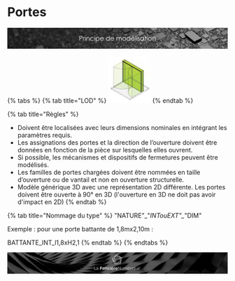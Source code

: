 # Portes

![](../../../.gitbook/assets/principe-de-mod.png)

{% tabs %}
{% tab title="LOD" %}
![LOG 300  /  LOI 300 : Structure syst&#xE8;me](../../../.gitbook/assets/image%20%283%29.png)
{% endtab %}

{% tab title="Règles" %}
* Doivent être localisées avec leurs dimensions nominales en intégrant les paramètres requis.
* Les assignations des portes et la direction de l’ouverture doivent être données en fonction de la pièce sur lesquelles elles ouvrent.
* Si possible, les mécanismes et dispositifs de fermetures peuvent être modélisés.
* Les familles de portes chargées doivent être nommées en taille d’ouverture ou de vantail et non en ouverture structurelle.
* Modèle générique 3D avec une représentation 2D différente. Les portes doivent être ouverte à 90° en 3D \(l'ouverture en 3D ne doit pas avoir d'impact en 2D\)
{% endtab %}

{% tab title="Nommage du type" %}
"NATURE"\_"_INTouEXT"\__"DIM"

Exemple : pour une porte battante de 1,8mx2,10m :

BATTANTE\_INT\_l1,8xH2,1
{% endtab %}
{% endtabs %}

![](../../../.gitbook/assets/wallpaper_fnum_black.jpg)


